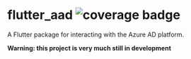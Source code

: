# flutter_aad <img src="https://raw.githubusercontent.com/mclark4386/flutter_aad/master/coverage/badge.svg" alt="coverage badge" title="Coverage Badge" />

A Flutter package for interacting with the Azure AD platform.

**Warning: this project is very much still in development**

